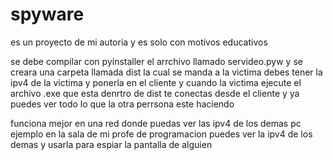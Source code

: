 # spyware
es un proyecto de mi autoria y es solo con motivos educativos 

se debe compilar con pyinstaller el arrchivo llamado servideo.pyw
y se creara una carpeta llamada dist la cual se manda a la victima 
debes tener la ipv4 de la victima y ponerla en el cliente y cuando la victima 
ejecute el archivo .exe que esta denrtro de dist te conectas desde el cliente 
y ya puedes ver todo lo que la otra perrsona este haciendo

funciona mejor en una red donde puedas ver las ipv4 de los demas pc 
ejemplo en la sala de mi profe de programacion puedes ver la ipv4 de los demas 
y usarla para espiar la pantalla de alguien

